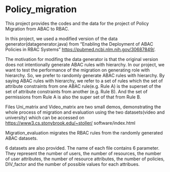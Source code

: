 # Policy_migration

This project provides the codes and the data for the project of Policy Migration from ABAC to RBAC.

In this project, we used a modified version of the data generator(datagenerator.java) from “Enabling the Deployment of ABAC Policies in RBAC Systems” https://pubmed.ncbi.nlm.nih.gov/30687849/.

The motivation for modifing the data generator is that the original version does not intentionally generate ABAC rules with hierarchy. In our project, we want to test the performance of the migration on generating role with hierarchy. So, we prefer to randomly generate ABAC rules with hierarchy. By saying ABAC rules with hierarchy, we refer to a set of rules which the set of attribute constraints from one ABAC rule(e.g. Rule A) is the superset of the set of attribute constraints from another (e.g. Rule B). And the set of permissions from Rule A is also the super set of that from Rule B.

Files Uni_matrix and Video_matrix are two small demos, demonstrating the whole process of migration and evaluation using the two datasets(video and university) which can be accessed on https://www3.cs.stonybrook.edu/~stoller/
software/index.html

Migration_evaluation migrates the RBAC rules from the randomly generated ABAC datasets.

6 datasets are also provided. The name of each file contains 6 parameter. They represent the number of users, the number of resources, the number of user attributes, the number of resource attributes, the number of policies, DIV_factor and the number of possible values for each attribues.



